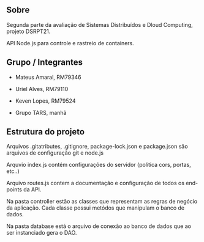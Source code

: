 ## Sobre
Segunda parte da avaliação de Sistemas Distribuídos e Dloud Computing, projeto DSRPT21.

API Node.js para controle e rastreio de containers.


## Grupo / Integrantes
- Mateus Amaral, RM79346
- Uriel Alves,   RM79110
- Keven Lopes,   RM79524

- Grupo TARS, manhã


## Estrutura do projeto
Arquivos .gitatributes, .gitignore, package-lock.json e package.json são arquivos de configuração git e node.js

Arquvio index.js contém configurações do servidor (politica cors, portas, etc..)

Arquivo routes.js contem a documentação e configuração de todos os end-points da API.

Na pasta controller estão as classes que representam as regras de negócio da aplicação. Cada classe possui metódos que manipulam o banco de dados.

Na pasta database está o arquivo de conexão ao banco de dados que ao ser instanciado gera o DAO.
